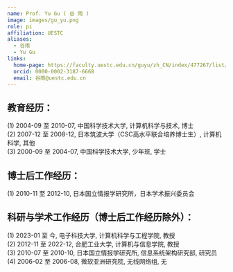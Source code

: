 ```yaml
---
name: Prof. Yu Gu ( 谷 雨 )
image: images/gu_yu.png
role: pi
affiliation: UESTC
aliases:
  - 谷雨
  - Yu Gu
links:
  home-page: https://faculty.uestc.edu.cn/guyu/zh_CN/index/477267/list/index.htm
  orcid: 0000-0002-3187-6668
  email: 谷雨@uestc.edu.cn
---
```

## 教育经历：
(1) 2004-09 至 2010-07, 中国科学技术大学, 计算机科学与技术, 博士<br>
(2) 2007-12 至 2008-12, 日本筑波大学（CSC高水平联合培养博士生）, 计算机科学, 其他<br>
(3) 2000-09 至 2004-07, 中国科学技术大学, 少年班, 学士
## 博士后工作经历：
(1) 2010-11 至 2012-10, 日本国立情报学研究所，日本学术振兴委员会
## 科研与学术工作经历（博士后工作经历除外）：
(1) 2023-01 至 今, 电子科技大学, 计算机科学与工程学院, 教授<br>
(2) 2012-11 至 2022-12, 合肥工业大学, 计算机与信息学院, 教授<br>
(3) 2010-07 至 2010-10, 日本国立情报学研究所, 信息系统架构研究部, 研究员<br>
(4) 2006-02 至 2006-08, 微软亚洲研究院, 无线网络组, 无
